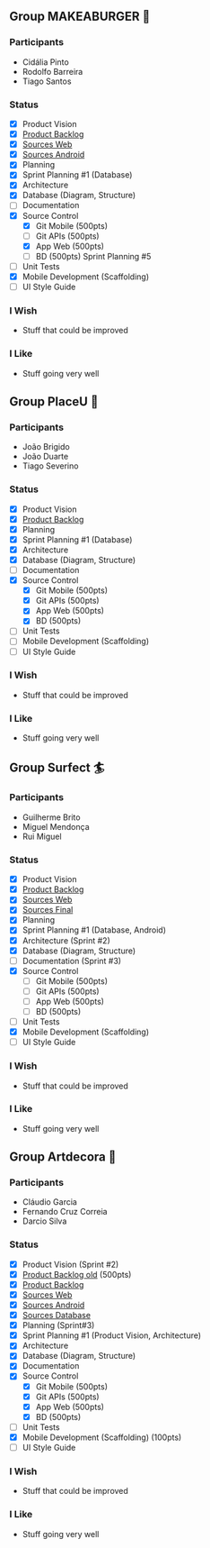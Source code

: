 ## Group MAKEABURGER 🍔
### Participants
* Cidália Pinto
* Rodolfo Barreira
* Tiago Santos
### Status
- [X] Product Vision
- [X] [Product Backlog](https://trello.com/b/x0xC5LxZ/projeto-sistemas-de-informa%C3%A7%C3%A3o)
- [X] [Sources Web](https://github.com/Tjay98/projetoburguer)
- [X] [Sources Android](https://github.com/tiagomiguel218/MakeaBurguer)
- [X] Planning
- [X] Sprint Planning #1 (Database) 
- [X] Architecture
- [X] Database (Diagram, Structure)
- [ ] Documentation
- [X] Source Control
  - [X] Git Mobile (500pts)
  - [ ] Git APIs (500pts)
  - [X] App Web (500pts)
  - [ ] BD (500pts)  Sprint Planning #5
- [ ] Unit Tests
- [X] Mobile Development (Scaffolding)
- [ ] UI Style Guide
### I Wish
* Stuff that could be improved
### I Like
* Stuff going very well


## Group PlaceU 🏢
### Participants
* João Brigido
* João Duarte
* Tiago Severino
### Status
- [X] Product Vision
- [X] [Product Backlog](https://trello.com/b/BZ04vLFb/projecto-placeu)
- [X] Planning
- [X] Sprint Planning #1 (Database) 
- [X] Architecture
- [X] Database (Diagram, Structure)
- [ ] Documentation
- [X] Source Control
  - [X] Git Mobile (500pts)
  - [X] Git APIs (500pts)
  - [X] App Web (500pts)
  - [X] BD (500pts)  
- [ ] Unit Tests
- [ ] Mobile Development (Scaffolding)
- [ ] UI Style Guide
### I Wish
* Stuff that could be improved
### I Like
* Stuff going very well

## Group Surfect 🏄
### Participants
* Guilherme Brito
* Miguel Mendonça
* Rui Miguel
### Status
- [X] Product Vision
- [X] [Product Backlog](https://trello.com/b/Ck5mds3X/surfect-final-project)
- [X] [Sources Web](https://github.com/miguelm99/Surfect)
- [X] [Sources Final](https://github.com/Ssination/Surfect)
- [X] Planning
- [X] Sprint Planning #1 (Database, Android) 
- [X] Architecture (Sprint #2)
- [X] Database (Diagram, Structure)
- [ ] Documentation (Sprint #3)
- [X] Source Control
  - [ ] Git Mobile (500pts)
  - [ ] Git APIs (500pts)
  - [ ] App Web (500pts)
  - [ ] BD (500pts)  
- [ ] Unit Tests
- [X] Mobile Development (Scaffolding)
- [ ] UI Style Guide
### I Wish
* Stuff that could be improved
### I Like
* Stuff going very well

## Group Artdecora 🎨
### Participants
* Cláudio Garcia
* Fernando Cruz Correia
* Darcio Silva
### Status
- [X] Product Vision (Sprint #2)
- [X] [Product Backlog old](https://trello.com/b/rIw4QoOD/projeto-final-de-curso) (500pts)
- [X] [Product Backlog](https://trello.com/b/Bi0Wqc3f/artdecora-projeto)
- [X] [Sources Web](https://github.com/correiaaa99/artdecora)
- [X] [Sources Android](https://github.com/correiaaa99/android-app)
- [X] [Sources Database](https://github.com/correiaaa99/database)
- [X] Planning (Sprint#3)
- [X] Sprint Planning #1 (Product Vision, Architecture) 
- [X] Architecture
- [X] Database (Diagram, Structure)
- [X] Documentation
- [X] Source Control
  - [X] Git Mobile (500pts)
  - [X] Git APIs (500pts)
  - [X] App Web (500pts)
  - [X] BD (500pts)  
- [ ] Unit Tests
- [X] Mobile Development (Scaffolding) (100pts)
- [ ] UI Style Guide
### I Wish
* Stuff that could be improved
### I Like
* Stuff going very well
